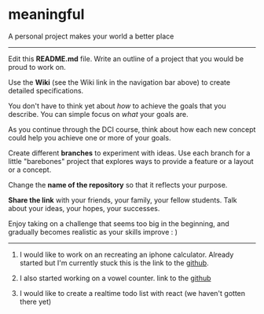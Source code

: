 # meaningful
A personal project makes your world a better place

---

Edit this **README.md** file. Write an outline of a project that you would be proud to work on. 

Use the **Wiki** (see the Wiki link in the navigation bar above) to create detailed specifications.

You don't have to think yet about _how_ to achieve the goals that you describe. You can simple focus on _what_ your goals are.

As you continue through the DCI course, think about how each new concept could help you achieve one or more of your goals.

Create different **branches** to experiment with ideas. Use each branch for a little "barebones" project that explores ways to provide a feature or a layout or a concept.

Change the **name of the repository** so that it reflects your purpose.

**Share the link** with your friends, your family, your fellow students. Talk about your ideas, your hopes, your successes.

Enjoy taking on a challenge that seems too big in the beginning, and gradually becomes realistic as your skills improve : )



---------------------------------------------------------------------------------------------------------------------------------------

1. I would like to work on an recreating an iphone calculator. Already started but I'm currently stuck
this is the link to the [github](https://github.com/obinna-okoro/iphone-calculator).

2. I also started working on a vowel counter. link to the [github](https://github.com/obinna-okoro/vowel-counter)

3. I would like to create a realtime todo list with react (we haven't gotten there yet)

